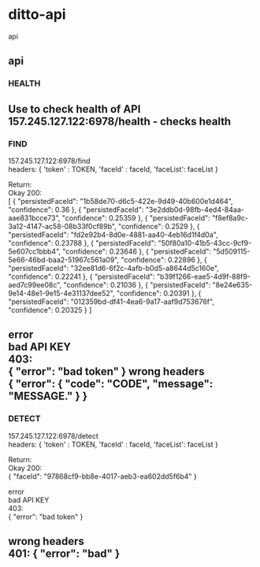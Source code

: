 # ditto-api
api

## api  
### HEALTH  
Use to check health of API  
157.245.127.122:6978/health - checks health  
------------
 ### FIND  

157.245.127.122:6978/find   
headers: {
    'token' : TOKEN,
    'faceId' : faceId,
    'faceList': faceList
}
  
Return:  
Okay 200:     
[
    {
        "persistedFaceId": "1b58de70-d6c5-422e-9d49-40b600e1d464",
        "confidence": 0.36
    },
    {
        "persistedFaceId": "3e2ddb0d-98fb-4ed4-84aa-aae831bcce73",
        "confidence": 0.25359
    },
    {
        "persistedFaceId": "f8ef8a9c-3a12-4147-ac58-08b33f0cf89b",
        "confidence": 0.2529
    },
    {
        "persistedFaceId": "fd2e92b4-8d0e-4881-aa40-4eb16d1f4d0a",
        "confidence": 0.23788
    },
    {
        "persistedFaceId": "50f80a10-41b5-43cc-9cf9-5e607cc1bbb4",
        "confidence": 0.23646
    },
    {
        "persistedFaceId": "5d509115-5e66-46bd-baa2-51967c561a09",
        "confidence": 0.22896
    },
    {
        "persistedFaceId": "32ee81d6-6f2c-4afb-b0d5-a8644d5c160e",
        "confidence": 0.22241
    },
    {
        "persistedFaceId": "b39f1266-eae5-4d9f-88f9-aed7c99ee08c",
        "confidence": 0.21036
    },
    {
        "persistedFaceId": "8e24e635-9e14-48e1-9e15-4e31137dee52",
        "confidence": 0.20391
    },
    {
        "persistedFaceId": "012359bd-df41-4ea6-9a17-aaf9d753676f",
        "confidence": 0.20325
    }
]
  
  
error  
bad API KEY  
403:    
{
    "error": "bad token"
}
wrong headers  
{
    "error": {
        "code": "CODE",
        "message": "MESSAGE."
    }
}
---------------
### DETECT  

157.245.127.122:6978/detect   
headers: {
    'token' : TOKEN,
    'faceId' : faceId,
    'faceList': faceList
}


Return:    
Okay 200:    
{
    "faceId": "97868cf9-bb8e-4017-aeb3-ea602dd5f6b4"
}  

error  
bad API KEY  
403:  
{
    "error": "bad token"
}

wrong headers    
401: 
{
    "error": "bad"
}
-------------

